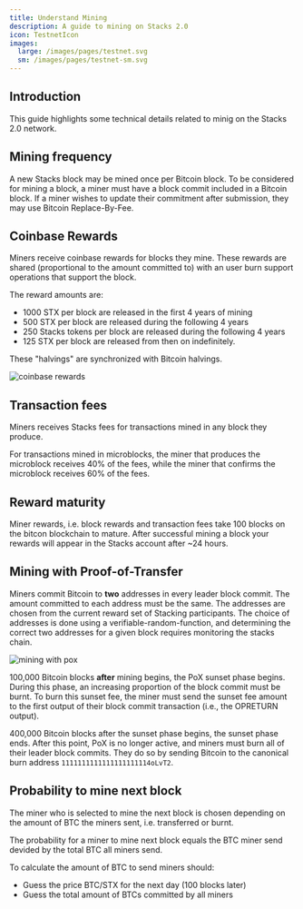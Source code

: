 ```yaml
---
title: Understand Mining
description: A guide to mining on Stacks 2.0
icon: TestnetIcon
images:
  large: /images/pages/testnet.svg
  sm: /images/pages/testnet-sm.svg
---
```


## Introduction

This guide highlights some technical details related to minig on the Stacks 2.0 network.

## Mining frequency

A new Stacks block may be mined once per Bitcoin block. To be considered for mining a block, a miner must have a block commit included in a Bitcoin block. If a miner wishes to update their commitment after submission, they may use Bitcoin Replace-By-Fee.

## Coinbase Rewards

Miners receive coinbase rewards for blocks they mine. These rewards are shared (proportional to the amount committed to) with an user burn support operations that support the block.

The reward amounts are:

- 1000 STX per block are released in the first 4 years of mining
- 500 STX per block are released during the following 4 years
- 250 Stacks tokens per block are released during the following 4 years
- 125 STX per block are released from then on indefinitely.

These "halvings" are synchronized with Bitcoin halvings.

![coinbase rewards](/images/pages/coinbase-rewards.png)

## Transaction fees

Miners receives Stacks fees for transactions mined in any block they produce.

For transactions mined in microblocks, the miner that produces the microblock receives 40% of the fees, while the miner that confirms the microblock receives 60% of the fees.

## Reward maturity

Miner rewards, i.e. block rewards and transaction fees take 100 blocks on the bitcon blockchain to mature. After successful mining a block your rewards will appear in the Stacks account after ~24 hours.

## Mining with Proof-of-Transfer

Miners commit Bitcoin to **two** addresses in every leader block commit. The amount committed to each address must be the same. The addresses are chosen from the current reward set of Stacking participants. The choice of addresses is done using a verifiable-random-function, and determining the correct two addresses for a given block requires monitoring the stacks chain.

![mining with pox](/images/pages/mining-with-pox.png)

100,000 Bitcoin blocks **after** mining begins, the PoX sunset phase begins. During this phase, an increasing proportion of the block commit must be burnt. To burn this sunset fee, the miner must send the sunset fee amount to the first output of their block commit transaction (i.e., the OPRETURN output).

400,000 Bitcoin blocks after the sunset phase begins, the sunset phase ends. After this point, PoX is no longer active, and miners must burn all of their leader block commits. They do so by sending Bitcoin to the canonical burn address `1111111111111111111114oLvT2`.

## Probability to mine next block

The miner who is selected to mine the next block is chosen depending on the amount of BTC the miners sent, i.e. transferred or burnt.

The probability for a miner to mine next block equals the BTC miner send devided by the total BTC all miners send.

To calculate the amount of BTC to send miners should:

- Guess the price BTC/STX for the next day (100 blocks later)
- Guess the total amount of BTCs committed by all miners
